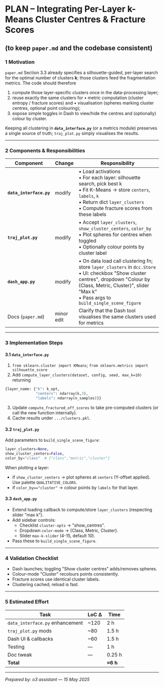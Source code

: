 # PLAN – Integrating Per-Layer k-Means Cluster Centres & Fracture Scores  
## (to keep `paper.md` and the codebase consistent)

### 1  Motivation
`paper.md` Section 3.3 already specifies a silhouette-guided, per-layer search for the optimal number of clusters **k**; those clusters feed the fragmentation metrics.  The code should therefore

1. compute those layer-specific clusters once in the data-processing layer;
2. reuse exactly the same clusters for
   • metric computation (cluster entropy / fracture scores) and
   • visualisation (spheres marking cluster centres, optional point colouring);
3. expose simple toggles in Dash to view/hide the centres and (optionally) colour by cluster.

Keeping all clustering in **`data_interface.py`** (or a metrics module) preserves a single source of truth; `traj_plot.py` simply visualises the results.

---

### 2  Components & Responsibilities
| Component | Change | Responsibility |
|-----------|---------|----------------|
| **`data_interface.py`** | modify | • Load activations <br>• For each layer: silhouette search, pick best k <br>• Fit K-Means → store `centers`, `labels`, `k` <br>• Return dict `layer_clusters` <br>• Compute fracture scores from these labels |
| **`traj_plot.py`** | modify | • Accept `layer_clusters`, `show_cluster_centers`, `color_by` <br>• Plot spheres for centres when toggled <br>• Optionally colour points by cluster label |
| **`dash_app.py`** | modify | • On data load call clustering fn; store `layer_clusters` in `dcc.Store` <br>• UI: checkbox "Show cluster centres", dropdown "Colour by {Class, Metric, Cluster}", slider "Max k" <br>• Pass args to `build_single_scene_figure` |
| Docs (`paper.md`) | minor edit | Clarify that the Dash tool visualises the same clusters used for metrics |

---

### 3  Implementation Steps

#### 3.1  `data_interface.py`
1. `from sklearn.cluster import KMeans`; `from sklearn.metrics import silhouette_score`
2. Add `compute_layer_clusters(dataset, config, seed, max_k=10)` returning
```python
{layer_name: {"k": k_opt,
              "centers": ndarray(k,3),
              "labels": ndarray(n_samples)}}
```
3. Update `compute_fractured_off_scores` to take pre-computed clusters (or call the new function internally).
4. Cache results under `.../clusters.pkl`.

#### 3.2  `traj_plot.py`
Add parameters to `build_single_scene_figure`:
```python
layer_clusters=None,
show_cluster_centers=False,
color_by="class"  # {"class","metric","cluster"}
```
When plotting a layer:
* if `show_cluster_centers` → plot spheres at `centers` (Y-offset applied).  Use palette `QUALITATIVE_COLORS`.
* if `color_by=="cluster"` → colour points by `labels` for that layer.

#### 3.3  `dash_app.py`
* Extend loading callback to compute/store `layer_clusters` (respecting slider "max k").
* Add sidebar controls:
  * Checklist `cluster-opts` → "show_centres".
  * Dropdown `color-mode` → {Class, Metric, Cluster}.
  * Slider `max-k-slider` (4-15, default 10).
* Pass these to `build_single_scene_figure`.

---

### 4  Validation Checklist
* Dash launches; toggling "Show cluster centres" adds/removes spheres.
* Colour-mode "Cluster" recolours points consistently.
* Fracture scores use identical cluster labels.
* Clustering cached; reload is fast.

---

### 5  Estimated Effort
| Task | LoC Δ | Time |
|------|-------|------|
| `data_interface.py` enhancement | ~120 | 2 h |
| `traj_plot.py` mods | ~80 | 1.5 h |
| Dash UI & callbacks | ~60 | 1.5 h |
| Testing | — | 1 h |
| Doc tweak | — | 0.25 h |
| **Total** | | **≈6 h** |

---
*Prepared by: o3 assistant — 15 May 2025* 